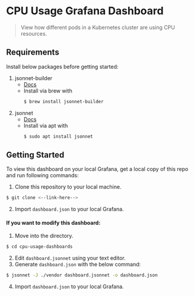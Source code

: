 # CPU Usage Grafana Dashboard
> View how different pods in a Kubernetes cluster are using CPU resources.

## Requirements
Install below packages before getting started:
1. jsonnet-builder 
    - [Docs](https://github.com/jsonnet-bundler/jsonnet-bundler)
    - Install via brew with
        ```bash
        $ brew install jsonnet-builder
        ```
2. jsonnet
   - [Docs](https://jsonnet.org/)
   - Install via apt with
        ```bash
        $ sudo apt install jsonnet
        ```

## Getting Started
To view this dashboard on your local Grafana, get a local copy of this repo and run following commands:
1. Clone this repository to your local machine.
```bash
$ git clone <--link-here-->
```
2. Import `dashboard.json` to your local Grafana.

#### If you want to modify this dashboard:
1. Move into the directory.
```bash
$ cd cpu-usage-dashboards
``` 
2. Edit `dashboard.jsonnet` using your text editor.
3. Generate `dashboard.json` with the below command:
```bash
$ jsonnet -J ./vendor dashboard.jsonnet -o dashboard.json
```
4. Import `dashboard.json` to your local Grafana.
